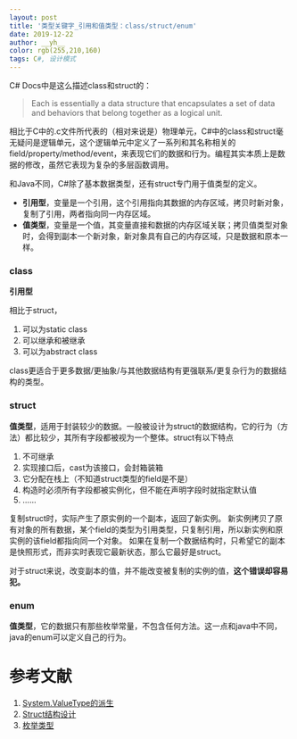 ```yaml
---
layout: post
title: '类型关键字_引用和值类型：class/struct/enum'
date: 2019-12-22
author: __yh__
color: rgb(255,210,160)
tags: C#, 设计模式
---
```




C# Docs中是这么描述class和struct的：

> Each is essentially a data structure that encapsulates a set of data and behaviors that belong together as a logical unit.



相比于C中的.c文件所代表的（相对来说是）物理单元，C#中的class和struct毫无疑问是逻辑单元，这个逻辑单元中定义了一系列和其名称相关的field/property/method/event，来表现它们的数据和行为。编程其实本质上是数据的修改，虽然它表现为复杂的多层函数调用。

和Java不同，C#除了基本数据类型，还有struct专门用于值类型的定义。

- **引用型**，变量是一个引用，这个引用指向其数据的内存区域，拷贝时新对象，复制了引用，两者指向同一内存区域。
- **值类型**，变量是一个值，其变量直接和数据的内存区域关联；拷贝值类型对象时，会得到副本一个新对象，新对象具有自己的内存区域，只是数据和原本一样。



### class 

**引用型**

相比于struct，

1. 可以为static class
2. 可以继承和被继承
3. 可以为abstract class

class更适合于更多数据/更抽象/与其他数据结构有更强联系/更复杂行为的数据结构的类型。



### struct

**值类型**，适用于封装较少的数据。一般被设计为struct的数据结构，它的行为（方法）都比较少，其所有字段都被视为一个整体。struct有以下特点

1. 不可继承
2. 实现接口后，cast为该接口，会封箱装箱
3. 它分配在栈上（不知道struct类型的field是不是）
4. 构造时必须所有字段都被实例化，但不能在声明字段时就指定默认值
5. ……

复制struct时，实际产生了原实例的一个副本，返回了新实例。
新实例拷贝了原有对象的所有数据，某个field的类型为引用类型，只复制引用，所以新实例和原实例的该field都指向同一个对象。
如果在复制一个数据结构时，只希望它的副本是快照形式，而非实时表现它最新状态，那么它最好是struct。

对于struct来说，改变副本的值，并不能改变被复制的实例的值，**这个错误却容易犯。**



### enum

**值类型**，它的数据只有那些枚举常量，不包含任何方法。这一点和java中不同，java的enum可以定义自己的行为。



# 参考文献

1. [System.ValueType的派生](https://docs.microsoft.com/en-us/dotnet/api/system.valuetype?view=netcore-3.1)
2. [Struct结构设计](https://docs.microsoft.com/en-us/dotnet/standard/design-guidelines/struct)
3. [枚举类型](https://docs.microsoft.com/en-us/dotnet/csharp/language-reference/builtin-types/enum)